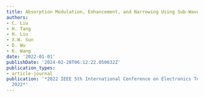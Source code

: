 ```yaml
---
title: Absorption Modulation, Enhancement, and Narrowing Using Sub-Wavelength Gratings
authors:
- C. Liu
- H. Tang
- H. Liu
- X.W. Sun
- D. Wu
- K. Wang
date: '2022-01-01'
publishDate: '2024-02-28T06:12:22.050632Z'
publication_types:
- article-journal
publication: '*2022 IEEE 5th International Conference on Electronics Technology, ICET
  2022*'
---
```

